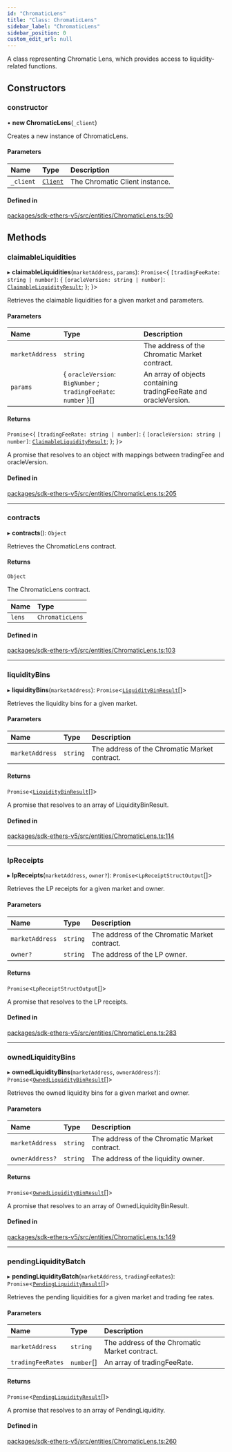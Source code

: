```yaml
---
id: "ChromaticLens"
title: "Class: ChromaticLens"
sidebar_label: "ChromaticLens"
sidebar_position: 0
custom_edit_url: null
---
```


A class representing Chromatic Lens, which provides access to liquidity-related functions.

## Constructors

### constructor

• **new ChromaticLens**(`_client`)

Creates a new instance of ChromaticLens.

#### Parameters

| Name | Type | Description |
| :------ | :------ | :------ |
| `_client` | [`Client`](Client.md) | The Chromatic Client instance. |

#### Defined in

[packages/sdk-ethers-v5/src/entities/ChromaticLens.ts:90](https://github.com/chromatic-protocol/sdk/blob/144961d/packages/sdk-ethers-v5/src/entities/ChromaticLens.ts#L90)

## Methods

### claimableLiquidities

▸ **claimableLiquidities**(`marketAddress`, `params`): `Promise`<{ `[tradingFeeRate: string | number]`: { `[oracleVersion: string | number]`: [`ClaimableLiquidityResult`](../interfaces/ClaimableLiquidityResult.md);  };  }\>

Retrieves the claimable liquidities for a given market and parameters.

#### Parameters

| Name | Type | Description |
| :------ | :------ | :------ |
| `marketAddress` | `string` | The address of the Chromatic Market contract. |
| `params` | { `oracleVersion`: `BigNumber` ; `tradingFeeRate`: `number`  }[] | An array of objects containing tradingFeeRate and oracleVersion. |

#### Returns

`Promise`<{ `[tradingFeeRate: string | number]`: { `[oracleVersion: string | number]`: [`ClaimableLiquidityResult`](../interfaces/ClaimableLiquidityResult.md);  };  }\>

A promise that resolves to an object with mappings between tradingFee and oracleVersion.

#### Defined in

[packages/sdk-ethers-v5/src/entities/ChromaticLens.ts:205](https://github.com/chromatic-protocol/sdk/blob/144961d/packages/sdk-ethers-v5/src/entities/ChromaticLens.ts#L205)

___

### contracts

▸ **contracts**(): `Object`

Retrieves the ChromaticLens contract.

#### Returns

`Object`

The ChromaticLens contract.

| Name | Type |
| :------ | :------ |
| `lens` | `ChromaticLens` |

#### Defined in

[packages/sdk-ethers-v5/src/entities/ChromaticLens.ts:103](https://github.com/chromatic-protocol/sdk/blob/144961d/packages/sdk-ethers-v5/src/entities/ChromaticLens.ts#L103)

___

### liquidityBins

▸ **liquidityBins**(`marketAddress`): `Promise`<[`LiquidityBinResult`](../interfaces/LiquidityBinResult.md)[]\>

Retrieves the liquidity bins for a given market.

#### Parameters

| Name | Type | Description |
| :------ | :------ | :------ |
| `marketAddress` | `string` | The address of the Chromatic Market contract. |

#### Returns

`Promise`<[`LiquidityBinResult`](../interfaces/LiquidityBinResult.md)[]\>

A promise that resolves to an array of LiquidityBinResult.

#### Defined in

[packages/sdk-ethers-v5/src/entities/ChromaticLens.ts:114](https://github.com/chromatic-protocol/sdk/blob/144961d/packages/sdk-ethers-v5/src/entities/ChromaticLens.ts#L114)

___

### lpReceipts

▸ **lpReceipts**(`marketAddress`, `owner?`): `Promise`<`LpReceiptStructOutput`[]\>

Retrieves the LP receipts for a given market and owner.

#### Parameters

| Name | Type | Description |
| :------ | :------ | :------ |
| `marketAddress` | `string` | The address of the Chromatic Market contract. |
| `owner?` | `string` | The address of the LP owner. |

#### Returns

`Promise`<`LpReceiptStructOutput`[]\>

A promise that resolves to the LP receipts.

#### Defined in

[packages/sdk-ethers-v5/src/entities/ChromaticLens.ts:283](https://github.com/chromatic-protocol/sdk/blob/144961d/packages/sdk-ethers-v5/src/entities/ChromaticLens.ts#L283)

___

### ownedLiquidityBins

▸ **ownedLiquidityBins**(`marketAddress`, `ownerAddress?`): `Promise`<[`OwnedLiquidityBinResult`](../interfaces/OwnedLiquidityBinResult.md)[]\>

Retrieves the owned liquidity bins for a given market and owner.

#### Parameters

| Name | Type | Description |
| :------ | :------ | :------ |
| `marketAddress` | `string` | The address of the Chromatic Market contract. |
| `ownerAddress?` | `string` | The address of the liquidity owner. |

#### Returns

`Promise`<[`OwnedLiquidityBinResult`](../interfaces/OwnedLiquidityBinResult.md)[]\>

A promise that resolves to an array of OwnedLiquidityBinResult.

#### Defined in

[packages/sdk-ethers-v5/src/entities/ChromaticLens.ts:149](https://github.com/chromatic-protocol/sdk/blob/144961d/packages/sdk-ethers-v5/src/entities/ChromaticLens.ts#L149)

___

### pendingLiquidityBatch

▸ **pendingLiquidityBatch**(`marketAddress`, `tradingFeeRates`): `Promise`<[`PendingLiquidityResult`](../interfaces/PendingLiquidityResult.md)[]\>

Retrieves the pending liquidities for a given market and trading fee rates.

#### Parameters

| Name | Type | Description |
| :------ | :------ | :------ |
| `marketAddress` | `string` | The address of the Chromatic Market contract. |
| `tradingFeeRates` | `number`[] | An array of tradingFeeRate. |

#### Returns

`Promise`<[`PendingLiquidityResult`](../interfaces/PendingLiquidityResult.md)[]\>

A promise that resolves to an array of PendingLiquidity.

#### Defined in

[packages/sdk-ethers-v5/src/entities/ChromaticLens.ts:260](https://github.com/chromatic-protocol/sdk/blob/144961d/packages/sdk-ethers-v5/src/entities/ChromaticLens.ts#L260)
